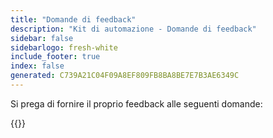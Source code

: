 ```yaml
---
title: "Domande di feedback"
description: "Kit di automazione - Domande di feedback"
sidebar: false
sidebarlogo: fresh-white
include_footer: true
index: false
generated: C739A21C04F09A8EF809FB8BA8BE7E7B3AE6349C
---
```


Si prega di fornire il proprio feedback alle seguenti domande:

{{<questions name="/content/it/feedback.json" completed="Grazie per aver completato le domande" showNavigationButtons="false" locale="it">}}
